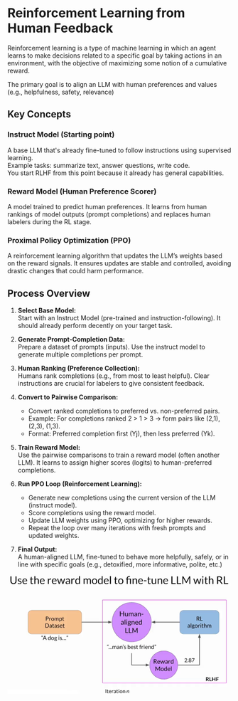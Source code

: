 # Reinforcement Learning from Human Feedback
Reinforcement learning is a type of machine learning in which an agent learns to make decisions related to a specific goal by taking actions in an environment, with the objective of maximizing some notion of a cumulative reward.

The primary goal is to align an LLM with human preferences and values (e.g., helpfulness, safety, relevance)

## Key Concepts

### Instruct Model (Starting point)
A base LLM that's already fine-tuned to follow instructions using supervised learning.  
Example tasks: summarize text, answer questions, write code.  
You start RLHF from this point because it already has general capabilities.

### Reward Model (Human Preference Scorer)
A model trained to predict human preferences.
It learns from human rankings of model outputs (prompt completions) and replaces human labelers during the RL stage.

### Proximal Policy Optimization (PPO)
A reinforcement learning algorithm that updates the LLM’s weights based on the reward signals.
It ensures updates are stable and controlled, avoiding drastic changes that could harm performance.

## Process Overview
1. **Select Base Model:**  
Start with an Instruct Model (pre-trained and instruction-following). It should already perform decently on your target task.

2. **Generate Prompt-Completion Data:**  
Prepare a dataset of prompts (inputs). Use the instruct model to generate multiple completions per prompt.

3. **Human Ranking (Preference Collection):**  
Humans rank completions (e.g., from most to least helpful). Clear instructions are crucial for labelers to give consistent feedback.

4. **Convert to Pairwise Comparison:**
   - Convert ranked completions to preferred vs. non-preferred pairs.
   - Example: For completions ranked 2 > 1 > 3 → form pairs like (2,1), (2,3), (1,3).
   - Format: Preferred completion first (Yj), then less preferred (Yk).

5. **Train Reward Model:**  
Use the pairwise comparisons to train a reward model (often another LLM). It learns to assign higher scores (logits) to human-preferred completions.

6. **Run PPO Loop (Reinforcement Learning):**  
   - Generate new completions using the current version of the LLM (instruct model).
   - Score completions using the reward model.
   - Update LLM weights using PPO, optimizing for higher rewards.
   - Repeat the loop over many iterations with fresh prompts and updated weights.  

7. **Final Output:**  
A human-aligned LLM, fine-tuned to behave more helpfully, safely, or in line with specific goals (e.g., detoxified, more informative, polite, etc.)

![RLHF Process](../assets/RLHF.png)